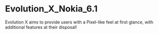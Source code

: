 # Evolution_X_Nokia_6.1
Evolution X aims to provide users with a Pixel-like feel at first glance, with additional features at their disposal!
